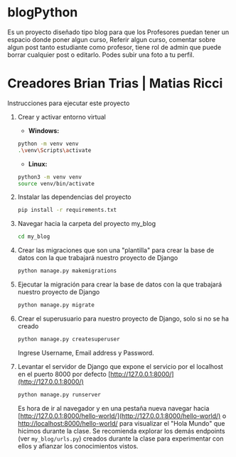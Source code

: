 # blogPython

Es un proyecto diseñado tipo blog para que los  Profesores  puedan tener un espacio donde poner algun curso, Referir algun curso, comentar sobre algun post tanto estudiante como profesor, tiene rol de admin que puede borrar cualquier post o editarlo. Podes subir una foto a tu perfil.

# Creadores Brian Trias | Matias Ricci  

Instrucciones para ejecutar este proyecto


1. Crear y activar entorno virtual

   - **Windows:**

    ```bash
    python -m venv venv
    .\venv\Scripts\activate
    ```

   - **Linux:**

    ```bash
    python3 -m venv venv
    source venv/bin/activate
    ```

2. Instalar las dependencias del proyecto

    ```bash
    pip install -r requirements.txt
    ```

3. Navegar hacia la carpeta del proyecto my_blog

    ```bash
    cd my_blog
    ```

4. Crear las migraciones que son una "plantilla" para crear la base de datos con la que trabajará nuestro proyecto de Django

    ```bash
    python manage.py makemigrations
    ```

5. Ejecutar la migración para crear la base de datos con la que trabajará nuestro proyecto de Django

    ```bash
    python manage.py migrate
    ```

6. Crear el superusuario para nuestro proyecto de Django, solo si no se ha creado

    ```bash
    python manage.py createsuperuser
    ```

    Ingrese Username, Email address y Password.

7. Levantar el servidor de Django que expone el servicio por el localhost en el puerto 8000 por defecto [http://127.0.0.1:8000/](http://127.0.0.1:8000/)

    ```bash
    python manage.py runserver
    ```

    Es hora de ir al navegador y en una pestaña nueva navegar hacia [http://127.0.0.1:8000/hello-world/](http://127.0.0.1:8000/hello-world/) o [http://localhost:8000/hello-world/](http://localhost:8000/hello-world/) para visualizar el "Hola Mundo" que hicimos durante la clase. Se recomienda explorar los demás endpoints (ver `my_blog/urls.py`) creados durante la clase para experimentar con ellos y afianzar los conocimientos vistos.


